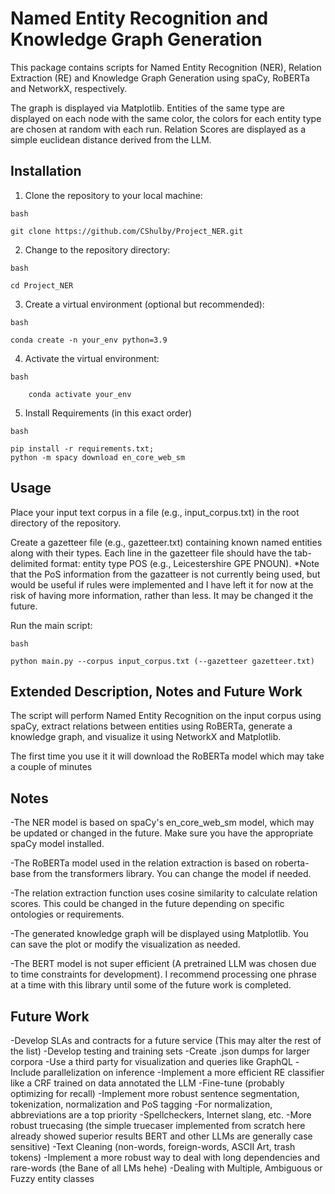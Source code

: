 # Named Entity Recognition and Knowledge Graph Generation

This package contains scripts for Named Entity Recognition (NER), Relation Extraction (RE) and Knowledge Graph Generation using spaCy, RoBERTa and NetworkX, respectively.

The graph is displayed via Matplotlib. Entities of the same type are displayed on each node with the same color, the colors for each entity type are chosen at random with each run. Relation Scores are displayed as a simple euclidean distance derived from the LLM.

## Installation

1. Clone the repository to your local machine:

```
bash

git clone https://github.com/CShulby/Project_NER.git
```
2. Change to the repository directory:
```
bash

cd Project_NER
```

3. Create a virtual environment (optional but recommended):
```
bash

conda create -n your_env python=3.9
```

4. Activate the virtual environment:
```
bash

    conda activate your_env
```

5. Install Requirements (in this exact order)
```    
bash

pip install -r requirements.txt;
python -m spacy download en_core_web_sm
```
## Usage

Place your input text corpus in a file (e.g., input_corpus.txt) in the root directory of the repository.

Create a gazetteer file (e.g., gazetteer.txt) containing known named entities along with their types. Each line in the gazetteer file should have the tab-delimited format: entity    type    POS (e.g., Leicestershire GPE PNOUN). *Note that the PoS information from the gazatteer is not currently being used, but would be useful if rules were implemented and I have left it for now at the risk of having more information, rather than less. It may be changed it the future.

Run the main script:
```
bash

python main.py --corpus input_corpus.txt (--gazetteer gazetteer.txt)
```

## Extended Description, Notes and Future Work

The script will perform Named Entity Recognition on the input corpus using spaCy, extract relations between entities using RoBERTa, generate a knowledge graph, and visualize it using NetworkX and Matplotlib.

The first time you use it it will download the RoBERTa model which may take a couple of minutes

## Notes

-The NER model is based on spaCy's en_core_web_sm model, which may be updated or changed in the future. Make sure you have the appropriate spaCy model installed.

-The RoBERTa model used in the relation extraction is based on roberta-base from the transformers library. You can change the model if needed.

-The relation extraction function uses cosine similarity to calculate relation scores. This could be changed in the future depending on specific ontologies or requirements.

-The generated knowledge graph will be displayed using Matplotlib. You can save the plot or modify the visualization as needed.
    
-The BERT model is not super efficient (A pretrained LLM was chosen due to time constraints for development). 
    I recommend processing one phrase at a time with this library until some of the future work is completed.
    
## Future Work

-Develop SLAs and contracts for a future service (This may alter the rest of the list)
-Develop testing and training sets
-Create .json dumps for larger corpora
-Use a third party for visualization and queries like GraphQL
-Include parallelization on inference
-Implement a more efficient RE classifier like a CRF trained on data annotated the LLM
-Fine-tune (probably optimizing for recall)
-Implement more robust sentence segmentation, tokenization, normalization and PoS tagging
-For normalization, abbreviations are a top priority
-Spellcheckers, Internet slang, etc.
-More robust truecasing (the simple truecaser implemented from scratch here already showed superior results BERT and other LLMs are generally case sensitive)
-Text Cleaning (non-words, foreign-words, ASCII Art, trash tokens)
-Implement a more robust way to deal with long dependencies and rare-words (the Bane of all LMs hehe)
-Dealing with Multiple, Ambiguous or Fuzzy entity classes
    

